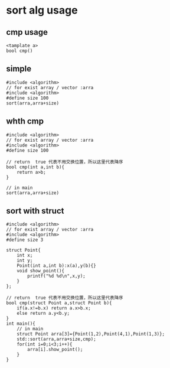 # sort alg usage

## cmp usage
    <tamplate a>
    bool cmp()

## simple
    #include <algorithm>
    // for exist array / vector :arra
    #include <algorithm>
    #define size 100
    sort(arra,arra+size)

## whth cmp
    #include <algorithm>
    // for exist array / vector :arra
    #include <algorithm>
    #define size 100

    // return  true 代表不用交换位置，所以这里代表降序
    bool cmp(int a,int b){
        return a>b;
    }

    // in main
    sort(arra,arra+size)


## sort with struct
    #include <algorithm>
    // for exist array / vector :arra
    #include <algorithm>
    #define size 3

    struct Point{
        int x;
        int y;
        Point(int a,int b):x(a),y(b){}
        void show_point(){
            printf("%d %d\n",x,y);
        }
    };

    // return  true 代表不用交换位置，所以这里代表降序
    bool cmp(struct Point a,struct Point b){
        if(a.x!=b.x) return a.x>b.x;
        else return a.y<b.y;
    }
    int main(){
        // in main
        struct Point arra[3]={Point(1,2),Point(4,1),Point(1,3)};
        std::sort(arra,arra+size,cmp);
        for(int i=0;i<3;i++){
            arra[i].show_point();
        }
    }
